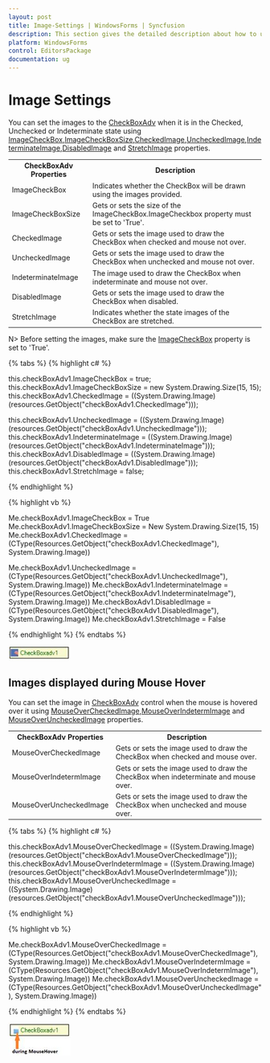 ```yaml
---
layout: post
title: Image-Settings | WindowsForms | Syncfusion
description: This section gives the detailed description about how to use the image in CheckBoxAdv control for mouse hover and each CheckBox state. 
platform: WindowsForms
control: EditorsPackage
documentation: ug
---
```


# Image Settings

You can set the images to the [CheckBoxAdv](https://help.syncfusion.com/cr/cref_files/windowsforms/Syncfusion.Tools.Windows~Syncfusion.Windows.Forms.Tools.CheckBoxAdv.html) when it is in the Checked, Unchecked or Indeterminate state using [ImageCheckBox](https://help.syncfusion.com/cr/cref_files/windowsforms/Syncfusion.Tools.Windows~Syncfusion.Windows.Forms.Tools.CheckRadioBase~ImageCheckBox.html),[ImageCheckBoxSize](https://help.syncfusion.com/cr/cref_files/windowsforms/Syncfusion.Tools.Windows~Syncfusion.Windows.Forms.Tools.CheckRadioBase~ImageCheckBoxSize.html),[CheckedImage](https://help.syncfusion.com/cr/cref_files/windowsforms/Syncfusion.Tools.Windows~Syncfusion.Windows.Forms.Tools.CheckRadioBase~CheckedImage.html),[UncheckedImage](https://help.syncfusion.com/cr/cref_files/windowsforms/Syncfusion.Tools.Windows~Syncfusion.Windows.Forms.Tools.CheckRadioBase~UncheckedImage.html),[IndeterminateImage](https://help.syncfusion.com/cr/cref_files/windowsforms/Syncfusion.Tools.Windows~Syncfusion.Windows.Forms.Tools.CheckBoxAdv~IndeterminateImage.html),[DisabledImage](https://help.syncfusion.com/cr/cref_files/windowsforms/Syncfusion.Tools.Windows~Syncfusion.Windows.Forms.Tools.CheckRadioBase~DisabledImage.html) and [StretchImage](https://help.syncfusion.com/cr/cref_files/windowsforms/Syncfusion.Tools.Windows~Syncfusion.Windows.Forms.Tools.CheckRadioBase~StretchImage.html) properties.

<table>
<tr>
<th>
CheckBoxAdv Properties</th><th>
Description</th></tr>
<tr>
<td>
ImageCheckBox</td><td>
Indicates whether the CheckBox will be drawn using the images provided.</td></tr>
<tr>
<td>
ImageCheckBoxSize</td><td>
Gets or sets the size of the ImageCheckBox.ImageCheckbox property must be set to 'True'.</td></tr>
<tr>
<td>
CheckedImage</td><td>
Gets or sets the image used to draw the CheckBox when checked and mouse not over.</td></tr>
<tr>
<td>
UncheckedImage</td><td>
Gets or sets the image used to draw the CheckBox when unchecked and mouse not over.</td></tr>
<tr>
<td>
IndeterminateImage</td><td>
The image used to draw the CheckBox when indeterminate and mouse not over.</td></tr>
<tr>
<td>
DisabledImage</td><td>
Gets or sets the image used to draw the CheckBox when disabled.</td></tr>
<tr>
<td>
StretchImage</td><td>
Indicates whether the state images of the CheckBox are stretched.</td></tr>
</table>

N> Before setting the images, make sure the [ImageCheckBox](https://help.syncfusion.com/cr/cref_files/windowsforms/Syncfusion.Tools.Windows~Syncfusion.Windows.Forms.Tools.CheckRadioBase~ImageCheckBox.html) property is set to 'True'.

{% tabs %}
{% highlight c# %}

this.checkBoxAdv1.ImageCheckBox = true;
this.checkBoxAdv1.ImageCheckBoxSize = new System.Drawing.Size(15, 15);
this.checkBoxAdv1.CheckedImage = ((System.Drawing.Image)(resources.GetObject("checkBoxAdv1.CheckedImage")));

this.checkBoxAdv1.UncheckedImage = ((System.Drawing.Image)(resources.GetObject("checkBoxAdv1.UncheckedImage")));
this.checkBoxAdv1.IndeterminateImage = ((System.Drawing.Image)(resources.GetObject("checkBoxAdv1.IndeterminateImage")));
this.checkBoxAdv1.DisabledImage = ((System.Drawing.Image)(resources.GetObject("checkBoxAdv1.DisabledImage")));
this.checkBoxAdv1.StretchImage = false;

{% endhighlight %}

{% highlight vb %}

Me.checkBoxAdv1.ImageCheckBox = True
Me.checkBoxAdv1.ImageCheckBoxSize = New System.Drawing.Size(15, 15)
Me.checkBoxAdv1.CheckedImage = (CType(Resources.GetObject("checkBoxAdv1.CheckedImage"), System.Drawing.Image))

Me.checkBoxAdv1.UncheckedImage = (CType(Resources.GetObject("checkBoxAdv1.UncheckedImage"), System.Drawing.Image))
Me.checkBoxAdv1.IndeterminateImage = (CType(Resources.GetObject("checkBoxAdv1.IndeterminateImage"), System.Drawing.Image))
Me.checkBoxAdv1.DisabledImage = (CType(Resources.GetObject("checkBoxAdv1.DisabledImage"), System.Drawing.Image))
Me.checkBoxAdv1.StretchImage = False

{% endhighlight %}
{% endtabs %}

![Windows forms CheckBoxAdv images displayed in control when it is in checked](Overview_images/CheckBoxAdv_image.jpeg)

## Images displayed during Mouse Hover

You can set the image in [CheckBoxAdv](https://help.syncfusion.com/cr/cref_files/windowsforms/Syncfusion.Tools.Windows~Syncfusion.Windows.Forms.Tools.CheckBoxAdv.html) control when the mouse is hovered over it using [MouseOverCheckedImage](https://help.syncfusion.com/cr/cref_files/windowsforms/Syncfusion.Tools.Windows~Syncfusion.Windows.Forms.Tools.CheckRadioBase~MouseOverCheckedImage.html),[MouseOverIndetermImage](https://help.syncfusion.com/cr/cref_files/windowsforms/Syncfusion.Tools.Windows~Syncfusion.Windows.Forms.Tools.CheckBoxAdv~MouseOverIndetermImage.html) and [MouseOverUncheckedImage](https://help.syncfusion.com/cr/cref_files/windowsforms/Syncfusion.Tools.Windows~Syncfusion.Windows.Forms.Tools.CheckRadioBase~MouseOverUncheckedImage.html) properties.

<table>
<tr>
<th>
CheckBoxAdv Properties</th><th>
Description</th></tr>
<tr>
<td>
MouseOverCheckedImage</td><td>
Gets or sets the image used to draw the CheckBox when checked and mouse over.</td></tr>
<tr>
<td>
MouseOverIndetermImage</td><td>
Gets or sets the image used to draw the CheckBox when indeterminate and mouse over.</td></tr>
<tr>
<td>
MouseOverUncheckedImage</td><td>
Gets or sets the image used to draw the CheckBox when unchecked and mouse over.</td></tr>
</table>

{% tabs %}
{% highlight c# %}

this.checkBoxAdv1.MouseOverCheckedImage = ((System.Drawing.Image)(resources.GetObject("checkBoxAdv1.MouseOverCheckedImage")));
this.checkBoxAdv1.MouseOverIndetermImage = ((System.Drawing.Image)(resources.GetObject("checkBoxAdv1.MouseOverIndetermImage")));
this.checkBoxAdv1.MouseOverUncheckedImage = ((System.Drawing.Image)(resources.GetObject("checkBoxAdv1.MouseOverUncheckedImage")));

{% endhighlight %}

{% highlight vb %}

Me.checkBoxAdv1.MouseOverCheckedImage = (CType(Resources.GetObject("checkBoxAdv1.MouseOverCheckedImage"), System.Drawing.Image))
Me.checkBoxAdv1.MouseOverIndetermImage = (CType(Resources.GetObject("checkBoxAdv1.MouseOverIndetermImage"), System.Drawing.Image))
Me.checkBoxAdv1.MouseOverUncheckedImage = (CType(Resources.GetObject("checkBoxAdv1.MouseOverUncheckedImage"), System.Drawing.Image))

{% endhighlight %}
{% endtabs %}

 ![Windows forms CheckBoxAdv images displayed during Mouse hovered on control](Overview_images/CheckBoxAdv_changeimage.jpeg)

